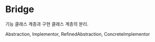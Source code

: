 # Bridge

기능 클래스 계층과 구현 클래스 계층의 분리.

Abstraction, Implementor, RefinedAbstraction, ConcreteImplementor
